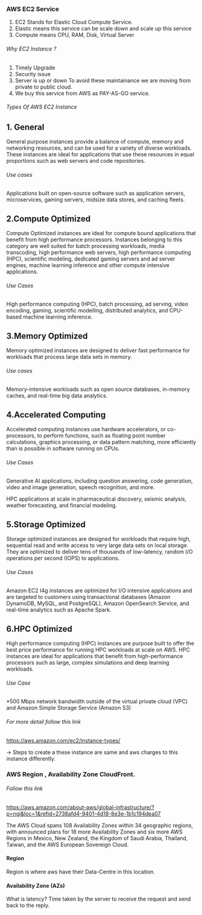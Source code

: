 ### AWS EC2 Service

1. EC2 Stands for Elastic Cloud Compute Service.
2. Elastic means this service can be scale down and scale up this service
3. Compute means CPU, RAM, Disk, Virtual Server

###### Why EC2 Instance ? 
1. Timely Upgrade
2. Security issue
3. Server is up or down 
To avoid these maintainance we are moving from private to public cloud.
4. We buy this service from AWS as PAY-AS-GO service.



###### Types Of AWS EC2 Instance
## 1. General
General purpose instances provide a balance of compute, memory and networking resources, and can be used for a variety of diverse workloads. These instances are ideal for applications that use these resources in equal proportions such as web servers and code repositories. 

###### Use cases

Applications built on open-source software such as application servers, microservices, gaming servers, midsize data stores, and caching fleets.

## 2.Compute Optimized
Compute Optimized instances are ideal for compute bound applications that benefit from high performance processors. Instances belonging to this category are well suited for batch processing workloads, media transcoding, high performance web servers, high performance computing (HPC), scientific modeling, dedicated gaming servers and ad server engines, machine learning inference and other compute intensive applications.

###### Use Cases

High performance computing (HPC), batch processing, ad serving, video encoding, gaming, scientific modelling, distributed analytics, and CPU-based machine learning inference.

## 3.Memory Optimized
Memory optimized instances are designed to deliver fast performance for workloads that process large data sets in memory.

###### Use cases

Memory-intensive workloads such as open source databases, in-memory caches, and real-time big data analytics.

## 4.Accelerated Computing
Accelerated computing instances use hardware accelerators, or co-processors, to perform functions, such as floating point number calculations, graphics processing, or data pattern matching, more efficiently than is possible in software running on CPUs.

###### Use Cases

Generative AI applications, including question answering, code generation, video and image generation, speech recognition, and more.

HPC applications at scale in pharmaceutical discovery, seismic analysis, weather forecasting, and financial modeling.

## 5.Storage Optimized
Storage optimized instances are designed for workloads that require high, sequential read and write access to very large data sets on local storage. They are optimized to deliver tens of thousands of low-latency, random I/O operations per second (IOPS) to applications.

###### Use Cases

Amazon EC2 I4g instances are optimized for I/O intensive applications and are targeted to customers using transactional databases (Amazon DynamoDB, MySQL, and PostgreSQL), Amazon OpenSearch Service, and real-time analytics such as Apache Spark.

## 6.HPC Optimized
High performance computing (HPC) instances are purpose built to offer the best price performance for running HPC workloads at scale on AWS. HPC instances are ideal for applications that benefit from high-performance processors such as large, complex simulations and deep learning workloads.

######  Use Case
*500 Mbps network bandwidth outside of the virtual private cloud (VPC) and Amazon Simple Storage Service (Amazon S3)

###### For more detail follow this link 
 https://aws.amazon.com/ec2/instance-types/


-> Steps to create a these instance are same and aws charges to this instance differently.


### AWS Region , Availability Zone CloudFront.
###### Follow this link 
https://aws.amazon.com/about-aws/global-infrastructure/?p=ngi&loc=1&refid=2738afd4-9401-4d18-8e3e-1b1c194dea07

The AWS Cloud spans 108 Availability Zones within 34 geographic regions, with announced plans for 18 more Availability Zones and six more AWS Regions in Mexico, New Zealand, the Kingdom of Saudi Arabia, Thailand, Taiwan, and the AWS European Sovereign Cloud.

#### Region 
Region is where aws have their Data-Centre in this location.

#### Availability Zone (AZs)

What is latency?
Time taken by the server to receive the request and send back to the reply.
